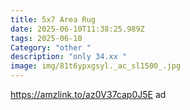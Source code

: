 ```yaml
---
title: 5x7 Area Rug
date: 2025-06-10T11:38:25.989Z
tags: 2025-06-10
Category: "other "
description: "only 34.xx "
image: img/81t6ypxgsyl._ac_sl1500_.jpg
---
```

https://amzlink.to/az0V37cap0J5E  ad